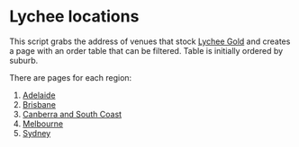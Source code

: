 # Lychee locations #

This script grabs the address of venues that stock [Lychee Gold](https://www.lycheegold.com.au/) and creates a page with an order table that can be filtered. Table is initially ordered by suburb.

There are pages for each region:
1. [Adelaide](https://far2asian.github.io/lychee_locations/adelaide.html)
2. [Brisbane](https://far2asian.github.io/lychee_locations/brisbane.html)
3. [Canberra and South Coast](https://far2asian.github.io/lychee_locations/canberra-and-south-coast.html)
4. [Melbourne](https://far2asian.github.io/lychee_locations/melbourne.html)
5. [Sydney](https://far2asian.github.io/lychee_locations/sydney-1.html)
